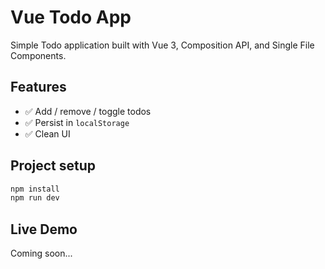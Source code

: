 # Vue Todo App

Simple Todo application built with Vue 3, Composition API, and Single File Components.

## Features

- ✅ Add / remove / toggle todos
- ✅ Persist in `localStorage`
- ✅ Clean UI

## Project setup

```bash
npm install
npm run dev
```

## Live Demo

Coming soon...
